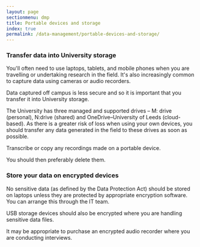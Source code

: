 ```yaml
---
layout: page
sectionmenu: dmp
title: Portable devices and storage
index: true
permalink: /data-management/portable-devices-and-storage/
---
```


### Transfer data into University storage

You'll often need to use laptops, tablets, and mobile phones when you are travelling or undertaking research in the field. It's also increasingly common to capture data using cameras or audio recorders.

Data captured off campus is less secure and so it is important that you transfer it into University storage.

The University has three managed and supported drives – M: drive (personal), N:drive (shared) and OneDrive–University of Leeds (cloud-based). As there is a greater risk of loss when using your own devices, you should transfer any data generated in the field to these drives as soon as possible.

Transcribe or copy any recordings made on a portable device. 

You should then preferably delete them.

### Store your data on encrypted devices

No sensitive data (as defined by the Data Protection Act) should be stored on laptops unless they are protected by appropriate encryption software. You can arrange this through the IT team.

USB storage devices should also be encrypted where you are handling sensitive data files.

It may be appropriate to purchase an encrypted audio recorder where you are conducting interviews.

